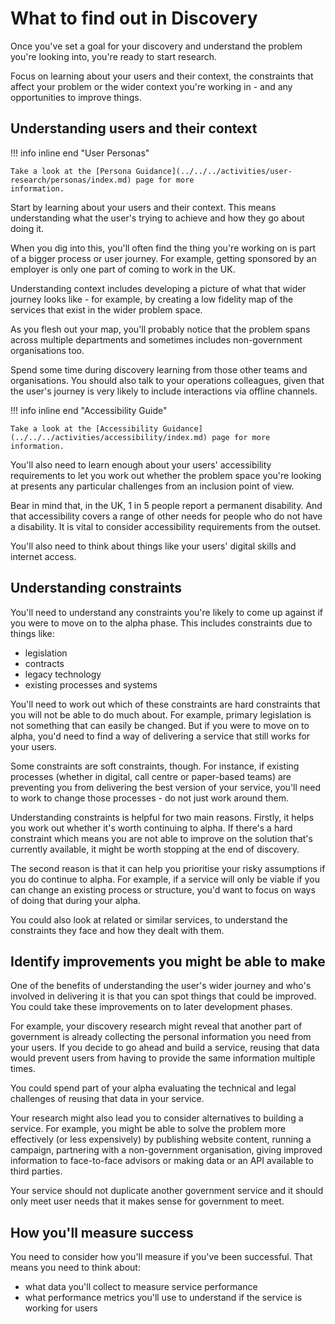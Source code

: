 # What to find out in Discovery

Once you've set a goal for your discovery and understand the problem you're looking into, you're ready to start 
research.

Focus on learning about your users and their context, the constraints that affect your problem or the wider context 
you're working in - and any opportunities to improve things.

## Understanding users and their context

!!! info inline end "User Personas"

    Take a look at the [Persona Guidance](../../../activities/user-research/personas/index.md) page for more 
    information.

Start by learning about your users and their context. This means understanding what the user's trying to achieve and how 
they go about doing it.

When you dig into this, you'll often find the thing you're working on is part of a bigger process or user journey. For 
example, getting sponsored by an employer is only one part of coming to work in the UK.

Understanding context includes developing a picture of what that wider journey looks like - for example, by creating a 
low fidelity map of the services that exist in the wider problem space.

As you flesh out your map, you'll probably notice that the problem spans across multiple departments and sometimes 
includes non-government organisations too.

Spend some time during discovery learning from those other teams and organisations. You should also talk to your 
operations colleagues, given that the user's journey is very likely to include interactions via offline channels.

!!! info inline end "Accessibility Guide"

    Take a look at the [Accessibility Guidance](../../../activities/accessibility/index.md) page for more information.

You'll also need to learn enough about your users' accessibility requirements to let you work out whether the problem 
space you're looking at presents any particular challenges from an inclusion point of view.

Bear in mind that, in the UK, 1 in 5 people report a permanent disability. And that accessibility covers a range of 
other needs for people who do not have a disability. It is vital to consider accessibility requirements from the outset.

You'll also need to think about things like your users' digital skills and internet access.

## Understanding constraints

You'll need to understand any constraints you're likely to come up against if you were to move on to the alpha phase. 
This includes constraints due to things like:

* legislation
* contracts
* legacy technology
* existing processes and systems

You'll need to work out which of these constraints are hard constraints that you will not be able to do much about. For 
example, primary legislation is not something that can easily be changed. But if you were to move on to alpha, you'd 
need to find a way of delivering a service that still works for your users.

Some constraints are soft constraints, though. For instance, if existing processes (whether in digital, call centre or 
paper-based teams) are preventing you from delivering the best version of your service, you'll need to work to change 
those processes - do not just work around them.

Understanding constraints is helpful for two main reasons. Firstly, it helps you work out whether it's worth continuing 
to alpha. If there's a hard constraint which means you are not able to improve on the solution that's currently 
available, it might be worth stopping at the end of discovery.

The second reason is that it can help you prioritise your risky assumptions if you do continue to alpha. For example, if 
a service will only be viable if you can change an existing process or structure, you'd want to focus on ways of doing 
that during your alpha.

You could also look at related or similar services, to understand the constraints they face and how they dealt with 
them.

## Identify improvements you might be able to make

One of the benefits of understanding the user's wider journey and who's involved in delivering it is that you can spot 
things that could be improved. You could take these improvements on to later development phases.

For example, your discovery research might reveal that another part of government is already collecting the personal 
information you need from your users. If you decide to go ahead and build a service, reusing that data would prevent 
users from having to provide the same information multiple times.

You could spend part of your alpha evaluating the technical and legal challenges of reusing that data in your service.

Your research might also lead you to consider alternatives to building a service. For example, you might be able to 
solve the problem more effectively (or less expensively) by publishing website content, running a campaign, partnering 
with a non-government organisation, giving improved information to face-to-face advisors or making data or an API 
available to third parties.

Your service should not duplicate another government service and it should only meet user needs that it makes sense for 
government to meet.

## How you'll measure success

You need to consider how you'll measure if you've been successful. That means you need to think about:

* what data you'll collect to measure service performance
* what performance metrics you'll use to understand if the service is working for users
